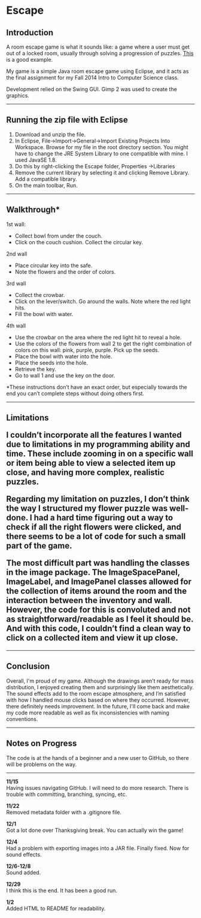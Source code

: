 Escape
======

<h2>Introduction</h2>

<p>A room escape game is what it sounds like: a game where a user must get out of a locked room, usually through solving a progression of puzzles. <a href="http://neutralxe.net/esc/sphere_play.html">This</a> is a good example.</p>

<p>My game is a simple Java room escape game using Eclipse, and it acts as the final assignment for my Fall 2014 Intro to Computer Science class. </p>

<p>Development relied on the Swing GUI. Gimp 2 was used to create the graphics.</p>


<hr>
<h2>Running the zip file with Eclipse</h2>
<div>
  <ol>
    <li>Download and unzip the file.</li>
    <li>In Eclipse, File->Import->General->Import Existing Projects Into Workspace. Browse for my file in the root directory section. You might have to change the JRE System Library to one compatible with mine. I used JavaSE 1.8.</li>
    <li>Do this by right-clicking the Escape folder, Properties ->Libraries</li>
    <li>Remove the current library by selecting it and clicking Remove Library. Add a compatible library.</li>
    <li>On the main toolbar, Run.</li>
  </ol>
</div>

<hr>

<h2>Walkthrough*</h2>

<p>1st wall:</p>
  <ul>
	  <li>Collect bowl from under the couch.</li>
    <li> Click on the couch cushion. Collect the circular key.</li>
  </ul>
<p>2nd wall</p>
  <ul>
    <li>Place circular key into the safe. </li>
    <li>Note the flowers and the order of colors.</li>
  </ul>
<p>3rd wall</p>
  <ul>
    <li>Collect the crowbar.</li>
    <li>Click on the lever/switch. Go around the walls. Note where the red light hits.</li>
    <li>Fill the bowl with water.</li>
  </ul>
<p>4th wall</p>
  <ul>
    <li>Use the crowbar on the area where the red light hit to reveal a hole.</li>
    <li>Use the colors of the flowers from wall 2 to get the right combination of colors on this wall: pink, purple, purple. Pick up the seeds.</li>
    <li>Place the bowl with water into the hole.</li>
    <li>Place the seeds into the hole.</li>
    <li>Retrieve the key.</li>
    <li>Go to wall 1 and use the key on the door.</li>
  </ul>
<p>*These instructions don’t have an exact order, but especially towards the end you can’t complete steps without doing others first.</p>

<hr>

<h2>Limitations</p>

<p>I couldn’t incorporate all the features I wanted due to limitations in my programming ability and time. These include zooming in on a specific wall or item being able to view a selected item up close, and having more complex, realistic puzzles. </p>

<p>Regarding my limitation on puzzles, I don’t think the way I structured my flower puzzle was well-done. I had a hard time figuring out a way to check if all the right flowers were clicked, and there seems to be a lot of code for such a small part of the game. </p>

<p>The most difficult part was handling the classes in the image package. The ImageSpacePanel, ImageLabel, and ImagePanel classes allowed for the collection of items around the room and the interaction between the inventory and wall. However, the code for this is convoluted and not as straightforward/readable as I feel it should be. And with this code, I couldn’t find a clean way to click on a collected item and view it up close.</p>
<hr>

<h2>Conclusion</h2>

<p>Overall, I'm proud of my game. Although the drawings aren’t ready for mass distribution, I enjoyed creating them and surprisingly like them aesthetically.  The sound effects add to the room escape atmosphere, and I’m satisfied with how I handled mouse clicks based on where they occurred. However, there definitely needs improvement. In the future, I'll come back and make my code more readable as well as fix inconsistencies with naming conventions. </p>

<hr>

<h2> Notes on Progress </h2>

<p>The code is at the hands of a beginner and a new user to GitHub, so there will be problems on the way.</p>
<hr>

<b>11/15</b><br>
Having issues navigating GitHub. I will need to do more research. There is trouble with committing, branching, syncing, etc.

<b>11/22</b><br>
Removed metadata folder with a .gitignore file.

<b>12/1</b><br>
Got a lot done over Thanksgiving break. You can actually win the game!


<b>12/4</b><br>
Had a problem with exporting images into a JAR file. Finally fixed. Now for sound effects.


<b>12/6-12/8</b><br>
Sound added.


<b>12/29</b><br>
I think this is the end. It has been a good run.

<b>1/2</b><br>
Added HTML to README for readability.


